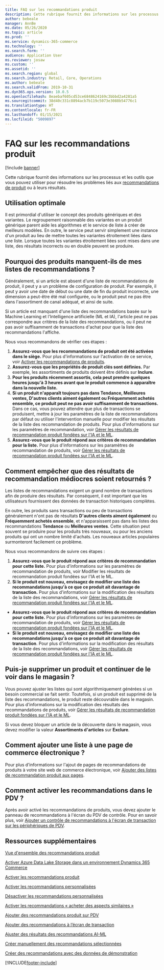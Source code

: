 ```yaml
---
title: FAQ sur les recommandations produit
description: Cette rubrique fournit des informations sur les processus et les outils que vous pouvez utiliser pour résoudre les problèmes liés aux recommandations de produit ou à leurs résultats.
author: bebeale
manager: AnnBe
ms.date: 05/26/2020
ms.topic: article
ms.prod: ''
ms.service: dynamics-365-commerce
ms.technology: ''
ms.search.form: ''
audience: Application User
ms.reviewer: josaw
ms.custom: ''
ms.assetid: ''
ms.search.region: global
ms.search.industry: Retail, Core, Operations
ms.author: bebeale
ms.search.validFrom: 2019-10-31
ms.dyn365.ops.version: 10.0.5
ms.openlocfilehash: 8eaebaf605cd53ce6848624169c3bbbd2a4281a5
ms.sourcegitcommit: 38d40c331c8894acb7b119c5073e3088b54776c1
ms.translationtype: HT
ms.contentlocale: fr-FR
ms.lasthandoff: 01/15/2021
ms.locfileid: "5009897"
---
```

# <a name="product-recommendations-faq"></a>FAQ sur les recommandations produit


[!include [banner](includes/banner.md)]

Cette rubrique fournit des informations sur les processus et les outils que vous pouvez utiliser pour résoudre les problèmes liés aux [recommandations de produit](product-recommendations.md) ou à leurs résultats.

## <a name="best-practices"></a>Utilisation optimale
Il est primordial d'utiliser le concept des produits génériques et des variantes. Le regroupement raisonnable des variantes en un produit générique parent aide les algorithmes et le service de liste à créer de meilleurs modèles. En outre, le service peut servir simplement une instance d'un produit au lieu de mettre toutes les variantes étroitement liées dans une liste. Lorsque toutes les variantes étroitement liées sont mises dans une liste, des résultats incorrects ou en double peuvent se produire.

## <a name="why-are-products-missing-from-my-recommendation-lists"></a>Pourquoi des produits manquent-ils de mes listes de recommandations ?

Généralement, si un article est absent d'une liste de recommandations de produit, il peut y a un problème de configuration de produit. Par exemple, il peut y avoir une date de début ou une date de fin du produit incorrecte, une dimension a peut-être été mal configurée, ou le produit peut ne pas être dans l'assortiment de canal adéquat, et ainsi de suite.

Si un article est manquant d'une liste des recommandations basée sur le Machine Learning et l'Intelligence artificielle (ML et IA), l'article peut ne pas correspondre aux critères de la liste des recommandations, ou il peut ne pas avoir suffisamment de transactions d'achat pour que la liste des recommandations l'affiche.

Nous vous recommandons de vérifier ces étapes :
1. **Assurez-vous que les recommandations de produit ont été activées dans le siège.** Pour plus d'informations sur l'activation de ce service, voir [Activer les recommandations de produits](enable-product-recommendations.md).
1. **Assurez-vous que les propriétés de produit clés sont définies.** Par exemple, les assortiments de produits doivent être définis sur **Inclure**.
1. **Pour les produits récemment assortis, cela peut prendre quelques heures jusqu'à 3 heures avant que le produit commence à apparaître dans la nouvelle liste.**
1. **Si un produit n'apparaît toujours pas dans Tendance, Meilleures ventes, D'autres clients aiment également ou Fréquemment achetés ensemble, ce produit peut ne pas avoir suffisamment de transactions.** Dans ce cas, vous pouvez attendre que plus de transactions se produisent, mettre à jour les paramètres de la liste de recommandations par défaut ou utiliser l'intervention manuelle pour modifier les résultats de la liste des recommandation de produits. Pour plus d'informations sur les paramètres de recommandation, voir [Gérer les résultats de recommandation produit fondées sur l'IA et le ML](modify-product-recommendation-results.md).
1. **Assurez-vous que le produit répond aux critères de recommandation pour la liste.** Pour plus d'informations sur les paramètres de recommandation de produits, voir [Gérer les résultats de recommandation produit fondées sur l'IA et le ML](modify-product-recommendation-results.md).

## <a name="how-can-i-prevent-poor-recommendation-results-from-being-returned"></a>Comment empêcher que des résultats de recommandation médiocres soient retournés ?

Les listes de recommandations exigent un grand nombre de transactions afin de produire des résultats. Par conséquent, il est important que les utilisateurs fournissent des données de transaction historiques complètes.

En outre, les produits sans transactions ou peu de transactions généralement n'ont pas de résultats **D'autres clients aiment également** ou **Fréquemment achetés ensemble**, et n'apparaissent pas dans les listes des recommandations **Tendance** ou **Meilleures ventes**. Cette situation peut souvent se produire pour les produits très nouveaux, ou pour les anciens produits qui ont un nombre limité d'achats. Les nouveaux articles populaires surmonteront facilement ce problème.

Nous vous recommandons de suivre ces étapes :
1. **Assurez-vous que le produit répond aux critères de recommandation pour cette liste.** Pour plus d'informations sur les paramètres de recommandation de produits, voir Modifier les résultats de recommandation produit fondées sur l'IA et le ML.
1. **Si le produit est nouveau, envisagez de modifier une liste des recommandations jusqu'à ce que ce produit ait davantage de transaction.** Pour plus d'informations sur la modification des résultats de la liste des recommandations, voir [Gérer les résultats de recommandation produit fondées sur l'IA et le ML](modify-product-recommendation-results.md).


- **Assurez-vous que le produit répond aux critères de recommandation pour cette liste.** Pour plus d'informations sur les paramètres de recommandation de produits, voir [Gérer les résultats de recommandation produit fondées sur l'IA et le ML](modify-product-recommendation-results.md).
- **Si le produit est nouveau, envisagez de modifier une liste des recommandations jusqu'à ce que ce produit ait davantage de transaction**. Pour plus d'informations sur la modification des résultats de la liste des recommandations, voir [Gérer les résultats de recommandation produit fondées sur l'IA et le ML](modify-product-recommendation-results.md).

## <a name="can-i-remove-a-product-but-still-see-it-in-the-store"></a>Puis-je supprimer un produit et continuer de le voir dans le magasin ?

Vous pouvez ajuster les listes qui sont algorithmiquement générées si un besoin commercial se fait sentir. Toutefois, si un produit est supprimé de la liste des recommandations, le produit reste découvrable dans le magasin. Pour plus d'informations sur la modification des résultats des recommandations de produits, voir [Gérer les résultats de recommandation produit fondées sur l'IA et le ML](modify-product-recommendation-results.md).

Si vous devez bloquer un article de la découverte dans le magasin, vous devez modifier la valeur **Assortiments d'articles** sur **Exclure**.

## <a name="how-do-i-add-a-list-to-an-e-commerce-page"></a>Comment ajouter une liste à une page de commerce électronique ?

Pour plus d'informations sur l'ajout de pages de recommandations de produits à votre site web de commerce électronique, voir [Ajouter des listes de recommandation produit aux pages](add-reco-list-to-page.md).

## <a name="how-do-i-enable-recommendations-on-pos"></a>Comment activer les recommandations dans le PDV ?

Après avoir activé les recommandations de produits, vous devez ajouter le panneau de recommandations à l'écran du PDV de contrôle. Pour en savoir plus, voir [Ajouter un contrôle de recommandations à l'écran de transaction sur les périphériques de PDV](add-recommendations-control-pos-screen.md).

## <a name="additional-resources"></a>Ressources supplémentaires

[Vue d'ensemble des recommandations produit](product-recommendations.md)

[Activer Azure Data Lake Storage dans un environnement Dynamics 365 Commerce](enable-adls-environment.md)

[Activer les recommandations produit](enable-product-recommendations.md)

[Activer les recommandations personnalisées](personalized-recommendations.md)

[Désactiver les recommandations personnalisées](personalization-gdpr.md)

[Activer les recommandations « acheter des aspects similaires »](shop-similar-looks.md)

[Ajouter des recommandations produit sur PDV](product.md)

[Ajouter des recommandations à l’écran de transaction](add-recommendations-control-pos-screen.md)

[Ajuster des résultats des recommandations AI-ML](modify-product-recommendation-results.md)

[Créer manuellement des recommandations sélectionnées](create-editorial-recommendation-lists.md)

[Créer des recommandations avec des données de démonstration](product-recommendations-demo-data.md)


[!INCLUDE[footer-include](../includes/footer-banner.md)]